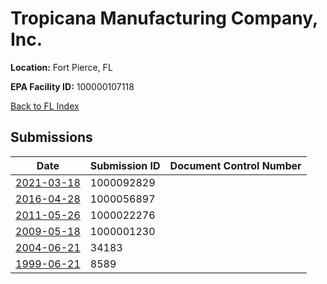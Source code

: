 # Tropicana Manufacturing Company, Inc.

**Location:** Fort Pierce, FL

**EPA Facility ID:** 100000107118

[Back to FL Index](../../index.md)

## Submissions

| Date | Submission ID | Document Control Number |
|------|--------------|-------------------------|
| [2021-03-18](submissions/1000092829.md) | 1000092829 |  |
| [2016-04-28](submissions/1000056897.md) | 1000056897 |  |
| [2011-05-26](submissions/1000022276.md) | 1000022276 |  |
| [2009-05-18](submissions/1000001230.md) | 1000001230 |  |
| [2004-06-21](submissions/34183.md) | 34183 |  |
| [1999-06-21](submissions/8589.md) | 8589 |  |
